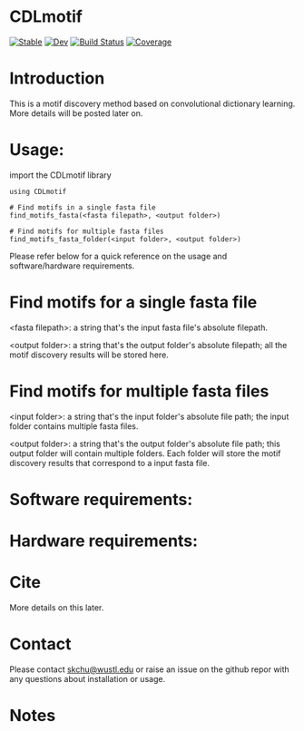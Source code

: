 # CDLmotif

[![Stable](https://img.shields.io/badge/docs-stable-blue.svg)](https://kchu25.github.io/CDLmotif.jl/stable)
[![Dev](https://img.shields.io/badge/docs-dev-blue.svg)](https://kchu25.github.io/CDLmotif.jl/dev)
[![Build Status](https://github.com/kchu25/CDLmotif.jl/actions/workflows/CI.yml/badge.svg?branch=main)](https://github.com/kchu25/CDLmotif.jl/actions/workflows/CI.yml?query=branch%3Amain)
[![Coverage](https://codecov.io/gh/kchu25/CDLmotif.jl/branch/main/graph/badge.svg)](https://codecov.io/gh/kchu25/CDLmotif.jl)


# Introduction

This is a motif discovery method based on convolutional dictionary learning. More details will be posted later on.

# Usage:

import the CDLmotif library

    using CDLmotif

    # Find motifs in a single fasta file
    find_motifs_fasta(<fasta filepath>, <output folder>)

    # Find motifs for multiple fasta files
    find_motifs_fasta_folder(<input folder>, <output folder>)

Please refer below for a quick reference on the usage and software/hardware requirements.

# Find motifs for a single fasta file
\<fasta filepath\>: a string that's the input fasta file's absolute filepath.

\<output folder\>:  a string that's the output folder's absolute filepath; all the motif discovery results will be stored here.

# Find motifs for multiple fasta files
\<input folder\>: a string that's the input folder's absolute file path; the input folder contains multiple fasta files.

\<output folder\>: a string that's the output folder's absolute file path; this output folder will contain multiple folders. Each folder will store the motif discovery results that correspond to a input fasta file.


# Software requirements:


# Hardware requirements:



# Cite
More details on this later.

# Contact
Please contact <skchu@wustl.edu> or raise an issue on the github repor with any questions about installation or usage.

# Notes
